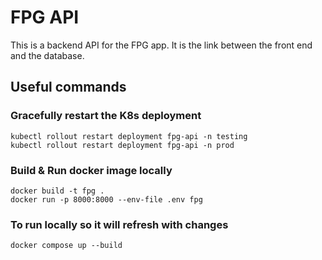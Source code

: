 # FPG API

This is a backend API for the FPG app. It is the link between the front end and the database.

## Useful commands

### Gracefully restart the K8s deployment

```
kubectl rollout restart deployment fpg-api -n testing
kubectl rollout restart deployment fpg-api -n prod
```

### Build & Run docker image locally

```
docker build -t fpg .
docker run -p 8000:8000 --env-file .env fpg
```

### To run locally so it will refresh with changes

```
docker compose up --build
```
